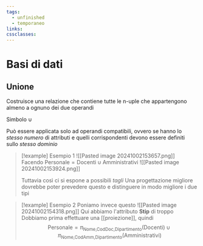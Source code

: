 ```yaml
---
tags:
  - unfinished
  - temporaneo
links: 
cssclasses:
---
```

# Basi di dati
## Unione
Costruisce una relazione che contiene tutte le n-uple che appartengono almeno a ognuno dei due operandi

Simbolo $\cup$

Può essere applicata solo ad operandi compatibili, ovvero se hanno lo *stesso numero* di attributi e quelli corrispondenti devono essere definiti sullo *stesso dominio*

> [!example] Esempio 1
> ![[Pasted image 20241002153657.png]]
> Facendo $\text{Personale}=\text{Docenti} \cup \text{Amministrativi}$
> ![[Pasted image 20241002153924.png]]
> 
> Tuttavia così ci si espone a possibili *tagli*
> Una progettazione migliore dovrebbe poter prevedere questo e distinguere in modo migliore i due tipi

>[!example] Esempio 2
>Poniamo invece questo
>![[Pasted image 20241002154318.png]]
>Qui abbiamo l'attributo **Stip** di troppo
>Dobbiamo prima effettuare una [[proiezione]], quindi $$\text{Personale}=\pi_{\text{Nome,CodDoc,Dipartimento}}(\text{Docenti}) \cup \pi_{\text{Nome,CodAmm,Dipartimento}}(\text{Amministrativi})$$
